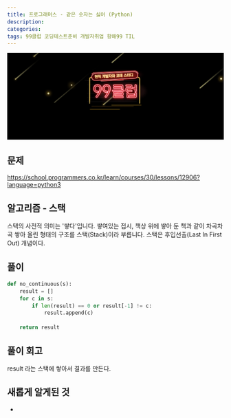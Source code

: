 ```yaml
---
title: 프로그래머스 - 같은 숫자는 싫어 (Python)
description: 
categories: 
tags: 99클럽 코딩테스트준비 개발자취업 항해99 TIL
---
```


![99club](/assets/images/99club.png)

## 문제
<https://school.programmers.co.kr/learn/courses/30/lessons/12906?language=python3>

## 알고리즘 - 스택
스택의 사전적 의미는 '쌓다'입니다. 쌓여있는 접시, 책상 위에 쌓아 둔 책과 같이 차곡차곡 쌓아 올린 형태의 구조를 스택(Stack)이라 부릅니다. 스택은 후입선출(Last In First Out) 개념이다.

## 풀이
```python
def no_continuous(s):
    result = []
    for c in s:
        if len(result) == 0 or result[-1] != c:
            result.append(c)

    return result
```

## 풀이 회고
result 라는 스택에 쌓아서 결과를 만든다.

## 새롭게 알게된 것
-
